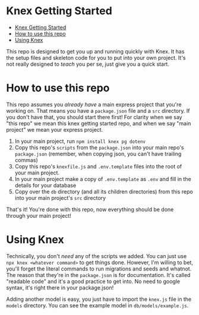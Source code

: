 # Knex Getting Started

- [Knex Getting Started](#knex-getting-started)
- [How to use this repo](#how-to-use-this-repo)
- [Using Knex](#using-knex)

This repo is designed to get you up and running quickly with Knex. It has the setup files and skeleton code for you to put into your own project. It's not really designed to *teach* you per se, just give you a quick start.

# How to use this repo
This repo assumes you *already have* a main express project that you're working on. That means you have a `package.json` file and a `src` directory. If you don't have that, you should start there first! For clarity when we say "this repo" we mean this knex getting started repo, and when we say "main project" we mean your express project.

1. In your main project, run `npm install knex pg dotenv`
2. Copy this repo's `scripts` from the `package.json` into your main repo's `package.json` (remember, when copying json, you can't have trailing commas)
3. Copy this repo's `knexfile.js` and `.env.template` files into the root of your main project.
4. In your main project make a copy of `.env.template` as `.env` and fill in the details for your database
5. Copy over the `db` directory (and all its children directories) from this repo into your main project's `src` directory

That's it! You're done with this repo, now everything should be done through your main project!

# Using Knex
Technically, you don't *need* any of the scripts we added. You can just use `npx knex <whatever command>` to get things done. However, I'm willing to bet, you'll forget the literal commands to run migrations and seeds and whatnot. The reason that they're in the `package.json` is for documentation. It's called "readable code" and it's a good practice to get into. No need to google syntax, it's right there in your package.json!

Adding another model is easy, you just have to import the `knex.js` file in the `models` directory. You can see the example model in `db/models/example.js`.